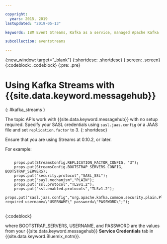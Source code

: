 ```yaml
---

copyright:
  years: 2015, 2019
lastupdated: "2019-05-13"

keywords: IBM Event Streams, Kafka as a service, managed Apache Kafka

subcollection: eventstreams

---
```


{:new_window: target="_blank"}
{:shortdesc: .shortdesc}
{:screen: .screen}
{:codeblock: .codeblock}
{:pre: .pre}

# Using Kafka Streams with {{site.data.keyword.messagehub}}
{: #kafka_streams }

The topic APIs work with {{site.data.keyword.messagehub}} with no setup required. Specify your SASL credentials using <code>sasl.jaas.config</code> or a JAAS file and set <code>replication.factor</code> to 3.
{: shortdesc}

Ensure that you are using Streams at 0.10.2, or later.   

For example:

<pre>
<code>
    props.put(StreamsConfig.REPLICATION_FACTOR_CONFIG, "3");
    props.put(StreamsConfig.BOOTSTRAP_SERVERS_CONFIG, BOOTSTRAP_SERVERS);
    props.put("security.protocol","SASL_SSL");
    props.put("sasl.mechanism","PLAIN");
    props.put("ssl.protocol","TLSv1.2");
    props.put("ssl.enabled.protocols","TLSv1.2");
    props.put("sasl.jaas.config","org.apache.kafka.common.security.plain.PlainLoginModule required username=\"USERNAME\" password=\"PASSWORD\";");
</code>
</pre>
{:codeblock}

where BOOTSTRAP_SERVERS, USERNAME, and PASSWORD are the values from your {{site.data.keyword.messagehub}} **Service Credentials** tab in
{{site.data.keyword.Bluemix_notm}}.

<!--
new topic that includes content from existing topics about samples and migration
-->
